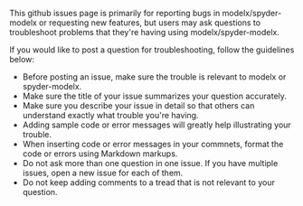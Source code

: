 This github issues page is primarily for reporting bugs in modelx/spyder-modelx or requesting new features, 
but users may ask questions to troubleshoot problems that they're having using modelx/spyder-modelx.

If you would like to post a question for troubleshooting, follow the guidelines below:

* Before posting an issue, make sure the trouble is relevant to modelx or spyder-modelx.
* Make sure the title of your issue summarizes your question accurately. 
* Make sure you describe your issue in detail so that others can understand exactly what trouble you're having.
* Adding sample code or error messages will greatly help illustrating your trouble.
* When inserting code or error messages in your commnets, format the code or errors using Markdown markups.
* Do not ask more than one question in one issue. If you have multiple issues, open a new issue for each of them. 
* Do not keep adding comments to a tread that is not relevant to your question. 
